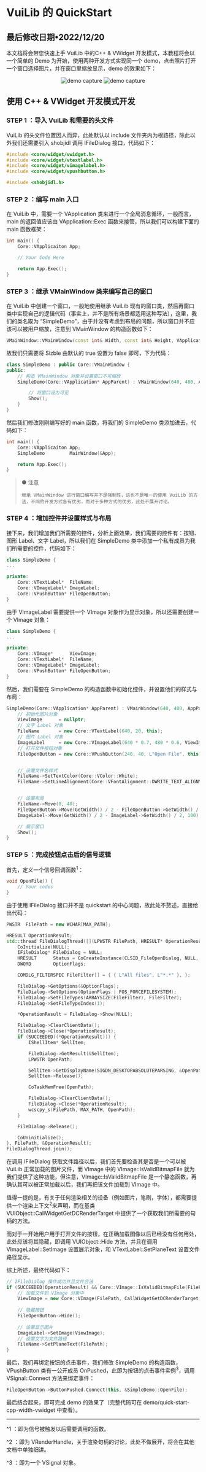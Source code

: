 # VuiLib 的 QuickStart
最后修改日期•2022/12/20
-------
本文档将会带您快速上手 VuiLib 中的C++ & VWidget 开发模式，本教程将会以一个简单的 Demo 为开始，使用两种开发方式实现同一个 demo，点击照片打开一个窗口选择图片，并在窗口里缩放显示，demo 的效果如下：
<div align="center">
<img alt="demo capture" src="../resource/quickstart/demo-capture-1.png">
</img>

<img alt="demo capture" src="../resource/quickstart/demo-capture-2.png">
</img>
</div>

## 使用 C++ & VWidget 开发模式开发
### STEP 1 ：导入 VuiLib 和需要的头文件
VuiLib 的头文件位置因人而异，此处默认以 include 文件夹内为根路径，除此以外我们还需要引入 shobjidl 调用 IFileDialog 接口，代码如下：
```CPP
#include <core/widget/vwidget.h>
#include <core/widget/vtextlabel.h>
#include <core/widget/vimagelabel.h>
#include <core/widget/vpushbutton.h>

#include <shobjidl.h>
```

### STEP 2 ：编写 main 入口
在 VuiLib 中，需要一个 VApplication 类来进行一个全局消息循环，一般而言，main 的返回值应该由 VApplication::Exec 函数来接管，所以我们可以构建下面的 main 函数框架：
```CPP
int main() {
    Core::VApplicaiton App;

    // Your Code Here

    return App.Exec();
}
```

### STEP 3 ：继承 VMainWindow 类来编写自己的窗口
在 VuiLib 中创建一个窗口，一般地使用继承 VuiLib 现有的窗口类，然后再窗口类中实现自己的逻辑代码（事实上，并不是所有场景都适用这种写法），这里，我们的类名取为 “SimpleDemo”，由于并没有考虑到布局的问题，所以窗口并不应该可以被用户缩放，注意到 VMainWindow 的构造函数如下：
```CPP
VMainWindow::VMainWindow(const int& Width, const int& Height, VApplication* Parent, const bool& Sizble = true)
```
故我们只需要将 Sizble 由默认的 true 设置为 false 即可，下为代码：
```CPP
class SimpleDemo : public Core::VMainWindow {
public:
    // 构造 VMainWindow 对象并设置窗口不可缩放
    SimpleDemo(Core::VApplication* AppParent) : VMainWindow(640, 480, AppParent, false) {

        // 将窗口设为可见
        Show();
    }
}
```
然后我们修改刚刚编写好的 main 函数，将我们的 SimpleDemo 类添加进去，代码如下：
```CPP
int main() {
    Core::VApplicaiton App;
    SimpleDemo         MainWindow(&App);

    return App.Exec();
}
```
> ● 注意
> 
>     继承 VMainWindow 进行窗口编写并不是强制性，这也不是唯一的使用 VuiLib 的方法，不同的开发方式各有优劣，而对于多种方式的优劣，此处不展开讨论。
### STEP 4 ：增加控件并设置样式与布局
接下来，我们增加我们所需要的控件，分析上面效果，我们需要的控件有：按钮、图形 Label、文字 Label，所以我们在 SimpleDemo 类中添加一个私有成员为我们所需要的控件，代码如下：
```CPP
class SimpleDemo {
...

private:
    Core::VTextLabel*  FileName;
    Core::VImageLabel* ImageLabel;
    Core::VPushButton* FileOpenButton;
}
```
由于 VImageLabel 需要提供一个 VImage 对象作为显示对象，所以还需要创建一个 VImage 对象：
```CPP
class SimpleDemo {
...

private:
    Core::VImage*      ViewImage;
    Core::VTextLabel*  FileName;
    Core::VImageLabel* ImageLabel;
    Core::VPushButton* FileOpenButton;
}
```
然后，我们需要在 SimpleDemo 的构造函数中初始化控件，并设置他们的样式与布局：
```CPP
SimpleDemo(Core::VApplication* AppParent) : VMainWindow(640, 480, AppParent, false) {
    // 初始化图片对象
	ViewImage	   = nullptr;
    // 文字 Label 对象
	FileName	   = new Core::VTextLabel(640, 20, this);
    // 图片 Label 对象
	ImageLabel	   = new Core::VImageLabel(640 * 0.7, 480 * 0.6, ViewImage, this);
    // 打开文件按钮对象
	FileOpenButton = new Core::VPushButton(240, 40, L"Open File", this);


    // 设置文件名样式
	FileName->SetTextColor(Core::VColor::White);                                    // 字体颜色为白
	FileName->SetLineAlignment(Core::VFontAlignment::DWRITE_TEXT_ALIGNMENT_CENTER); // 文字居中


    // 设置布局
	FileName->Move(0, 40);
	FileOpenButton->Move(GetWidth() / 2 - FileOpenButton->GetWidth() / 2, GetHeight() / 2 - FileOpenButton->GetHeight() / 2);
	ImageLabel->Move(GetWidth() / 2 - ImageLabel->GetWidth() / 2, 100);

    // 展示窗口
	Show();
}
```
### STEP 5 ：完成按钮点击后的信号逻辑
首先，定义一个信号回调函数<sup>1</sup>：
```CPP
void OpenFile() {
    // Your codes
}
```
由于使用 IFileDialog 接口并不是 quickstart 的中心问题，故此处不赘述，直接给出代码：
```CPP
PWSTR  FilePath = new WCHAR[MAX_PATH];

HRESULT OperationResult;
std::thread FileDialogThread([](LPWSTR FilePath, HRESULT* OperationResult) -> void {
    CoInitialize(NULL);
    IFileDialog* FileDialog = NULL;
    HRESULT	     Status = CoCreateInstance(CLSID_FileOpenDialog, NULL, CLSCTX_INPROC_SERVER, IID_PPV_ARGS(&FileDialog));
    DWORD		 OptionFlags;

    COMDLG_FILTERSPEC FileFilter[] = { { L"All files", L"*.*" }, };

    FileDialog->GetOptions(&OptionFlags);
    FileDialog->SetOptions(OptionFlags | FOS_FORCEFILESYSTEM);
    FileDialog->SetFileTypes(ARRAYSIZE(FileFilter), FileFilter);
    FileDialog->SetFileTypeIndex(1);

    *OperationResult = FileDialog->Show(NULL);

    FileDialog->ClearClientData();
    FileDialog->Close(*OperationResult);
    if (SUCCEEDED((*OperationResult))) {
        IShellItem* SellItem;

        FileDialog->GetResult(&SellItem);
        LPWSTR OpenPath;

        SellItem->GetDisplayName(SIGDN_DESKTOPABSOLUTEPARSING, &OpenPath);
        SellItem->Release();

        CoTaskMemFree(OpenPath);

        FileDialog->ClearClientData();
        FileDialog->Close(*OperationResult);
        wcscpy_s(FilePath, MAX_PATH, OpenPath);
    }

    FileDialog->Release();

    CoUninitialize();
}, FilePath, &OperationResult);
FileDialogThread.join();
```
在调用 IFileDialog 获取文件路径以后，我们首先要检查其是否是一个可以被 VuiLib 正常加载的图片文件，而 VImage 中的 VImage::IsValidBitmapFile 就为我们提供了这种功能，但注意，VImage::IsValidBitmapFile 是一个静态函数，再确认其可以被正常加载以后，我们再把该文件加载到 VImage 中。

值得一提的是，有关于任何渲染相关的设备（例如图片，笔刷，字体），都需要提供一个渲染上下文<sup>2</sup>来声明，而在基类 VUIObject::CallWidgetGetDCRenderTarget 中提供了一个获取我们所需要的句柄的方法。

而对于一开始用户用于打开文件的按钮，在正确加载图像以后已经没有任何用处，此处应该将其隐藏，即调用 VUIObject::Hide 方法，并且在调用 VImageLabel::SetImage 设置展示对象，和 VTextLabel::SetPlaneText 设置文件路径显示。

综上所述，最终代码如下：
```CPP
// IFileDialog 操作成功并且文件合法
if (SUCCEEDED(OperationResult) && Core::VImage::IsValidBitmapFile(FilePath)) {
    // 加载文件到 VImage 对象中
	ViewImage = new Core::VImage(FilePath, CallWidgetGetDCRenderTarget());
	
    // 隐藏按钮
	FileOpenButton->Hide();
	
    // 设置显示图片
	ImageLabel->SetImage(ViewImage);
    // 设置文字为文件路径
	FileName->SetPlaneText(FilePath);
}
```
最后，我们再绑定按钮的点击事件，我们修改 SimpleDemo 的构造函数，VPushButton 类有一公开成员 OnPushed，此即为按钮的点击事件实例<sup>3</sup>，调用 VSignal::Connect 方法来绑定事件：
```CPP
FileOpenButton->ButtonPushed.Connect(this, &SimpleDemo::OpenFile);
```
最后结合起来，即可完成 demo 的效果了（完整代码可在 demo/quick-start-cpp-width-vwidget 中查看）。
______________________
^1 ：即为信号被触发以后需要调用的函数。

^2 ：即为 VRenderHandle，关于渲染句柄的讨论，此处不做展开，将会在其他文档中单独细讲。

^3 ：即为一个 VSignal 对象。